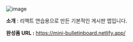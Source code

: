 ![image](https://github.com/YoHaiYo/react---basic-bulletin-board/assets/124754510/f51c5216-60f1-4653-bbb1-28d7bf7fffea)

**소개** : 리액트 연습용으로 만든 기본적인 게시판 앱입니다.

**완성품 URL :**
https://mini-bulletinboard.netlify.app/


